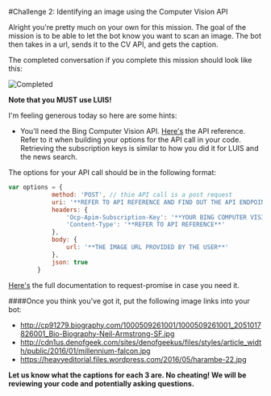 #Challenge 2: Identifying an image using the Computer Vision API

Alright you're pretty much on your own for this mission. The goal of the mission is to be able to let the bot know you want to scan an image. The bot then takes in a url, sends it to the CV API, and gets the caption.

The completed conversation if you complete this mission should look like this:

![Completed](https://github.com/michhar/Bot-Framework-HOL/blob/master/Images/Mission3/m3result.PNG)

**Note that you MUST use LUIS!**

I'm feeling generous today so here are some hints: 

- You'll need the Bing Computer Vision API. [Here's](https://dev.projectoxford.ai/docs/services/56f91f2d778daf23d8ec6739/operations/56f91f2e778daf14a499e1fe) the API reference. Refer to it when building your options for the API call in your code. Retrieving the subscription keys is similar to how you did it for LUIS and the news search. 

The options for your API call should be in the following format:

```js
var options = {
            method: 'POST', // thie API call is a post request
            uri: '**REFER TO API REFERENCE AND FIND OUT THE API ENDPOINT**',
            headers: {
                'Ocp-Apim-Subscription-Key': '**YOUR BING COMPUTER VISION KEY**',
                'Content-Type': '**REFER TO API REFERENCE**'
            },
            body: {
                url: '**THE IMAGE URL PROVIDED BY THE USER**'
            },
            json: true
        }
```
[Here's](https://github.com/request/request-promise) the full documentation to request-promise in case you need it. 

####Once you think you've got it, put the following image links into your bot:
- http://cp91279.biography.com/1000509261001/1000509261001_2051017826001_Bio-Biography-Neil-Armstrong-SF.jpg
- http://cdn1us.denofgeek.com/sites/denofgeekus/files/styles/article_width/public/2016/01/millennium-falcon.jpg
- https://heavyeditorial.files.wordpress.com/2016/05/harambe-22.jpg

**Let us know what the captions for each 3 are. No cheating! We will be reviewing your code and potentially asking questions.**
